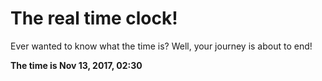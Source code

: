 # The real time clock!

Ever wanted to know what the time is? Well, your journey is about to end!

**The time is Nov 13, 2017, 02:30**